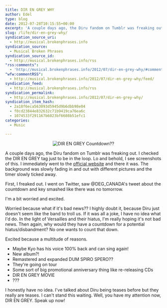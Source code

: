 ```yaml
---
title: DIR EN GREY WHY
author: Edel
type: blog
date: 2012-07-28T10:15:55+00:00
excerpt: 'A couple days ago, the Diru fandom on Tumblr was freaking out. I checked the DIR EN GREY tag just to be in the loop. Lo and behold, I see screenshots of this. I immediately went to the official website and there it was. The background was slowly fading in and out with different pictures [...]'
slug: /life/dir-en-grey-why/
syndication_source_uri:
  - http://musical.brokenphrases.info
syndication_source:
  - Musical Broken Phrases
syndication_source_id:
  - http://musical.brokenphrases.info/rss
"rss:comments":
  - 'http://musical.brokenphrases.info/2012/07/dir-en-grey-why/#comments'
"wfw:commentRSS":
  - http://musical.brokenphrases.info/2012/07/dir-en-grey-why/feed/
syndication_feed:
  - http://musical.brokenphrases.info/rss
syndication_permalink:
  - http://musical.brokenphrases.info/2012/07/dir-en-grey-why/
syndication_item_hash:
  - 2a18f6eca563093d5945d9b6dbb98e04
  - f0cd23844e832632c71b9419ca76ea6c
  - 1074533f291167b6023bf6608b51efc1
categories:
  - Music

---
```

<div align="center">
  <img src="http://img594.imageshack.us/img594/521/direngreyjuly2012.png" alt="DIR EN GREY Countdown??" />
</div>

A couple days ago, the Diru fandom on Tumblr was freaking out. I checked the DIR EN GREY tag just to be in the loop. Lo and behold, I see screenshots of this. I immediately went to the [official website][1] and there it was. The background was slowly fading in and out with different pictures and the timer slowly ticked away.

First, I freaked out. I went on Twitter, saw @DEG_CANADA's tweet about the countdown and key smashed like there was no tomorrow.

I'm a bit worried and excited.

Worried because what if it's bad news?? I highly doubt it, because Diru just doesn't seem like the band to troll us. If it was all a joke, I have no idea what I'd do. In the light of Versailles and their hiatus, I'm really hoping it's not bad news. Then again, why would they have a countdown for a potential hiatus/disbandment? No one wants to count that down.

Excited because a multitude of reasons.

  * Maybe Kyo has his voice 100% back and can sing again!
  * New album?!
  * Remastered and expanded DUM SPIRO SPERO??
  * They're going on tour
  * Some sort of big promotional anniversary thing like re-releasing CDs
  * DIR EN GREY MOVIE
  * ???

I honestly have no idea. I've talked about Diru being teases before but they really are teases. I can't stand this waiting. Well, you have my attention now, DIR EN GREY. Speak up now!




 [1]: http://direngrey.co.jp/
